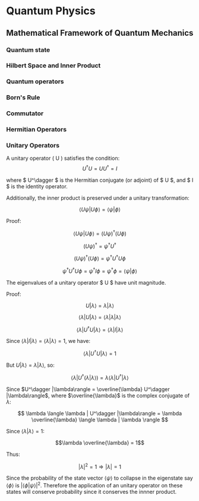 <head>
    <script src="https://polyfill.io/v3/polyfill.min.js?features=es6"></script>
    <script id="MathJax-script" async src="https://cdn.jsdelivr.net/npm/mathjax@3/es5/tex-mml-chtml.js"></script>
</head>

# Quantum Physics

## Mathematical Framework of Quantum Mechanics
### Quantum state
### Hilbert Space and Inner Product
### Quantum operators
### Born's Rule
### Commutator
### Hermitian Operators

### Unitary Operators

A unitary operator \( U \) satisfies the condition:
$$ U^\dagger U = U U^\dagger = I $$

where $ U^\dagger $ is the Hermitian conjugate (or adjoint) of $ U $, and $ I $ is the identity operator.

Additionally, the inner product is preserved under a unitary transformation:

$$ \langle U \psi | U \phi \rangle = \langle \psi | \phi \rangle $$

Proof:

$$ \langle U \psi | U \phi \rangle = (U \psi)^\dagger (U \phi) $$

$$ (U \psi)^\dagger = \psi^\dagger U^\dagger $$

$$ (U \psi)^\dagger (U \phi) = \psi^\dagger U^\dagger U \phi $$

$$ \psi^\dagger U^\dagger U \phi = \psi^\dagger I \phi = \psi^\dagger \phi = \langle \psi | \phi \rangle $$

The eigenvalues of a unitary operator $ U $ have unit magnitude.

Proof:

$$ U |\lambda\rangle = \lambda |\lambda\rangle $$

$$ \langle \lambda | U |\lambda\rangle = \langle \lambda | \lambda |\lambda\rangle$$

$$ \langle \lambda | U^\dagger U |\lambda\rangle = \langle \lambda | I |\lambda\rangle$$

Since $\langle \lambda | I |\lambda\rangle = \langle \lambda | \lambda \rangle = 1$, we have:

$$ \langle \lambda | U^\dagger U |\lambda\rangle = 1 $$

But $U |\lambda\rangle = \lambda |\lambda\rangle$, so:

$$ \langle \lambda | U^\dagger (\lambda |\lambda\rangle) = \lambda \langle \lambda | U^\dagger |\lambda\rangle $$

Since $U^\dagger |\lambda\rangle = \overline{\lambda} U^\dagger |\lambda\rangle$, where $\overline{\lambda}$ is the complex conjugate of $\lambda$:

$$ \lambda \langle \lambda | U^\dagger |\lambda\rangle = \lambda \overline{\lambda} \langle \lambda | \lambda \rangle $$

Since $\langle \lambda | \lambda \rangle = 1$:

$$\lambda \overline{\lambda} = 1$$

Thus:

$$ |\lambda|^2 = 1 \Rightarrow |\lambda| = 1 $$

Since the probability of the state vector $\langle \psi \rangle$ to collapse in the eigenstate say $\langle \phi \rangle$ is ${|\langle \phi | \psi \rangle|}^2$.
Therefore the application of an unitary operator on these states will conserve probability since it conserves the innner product.
